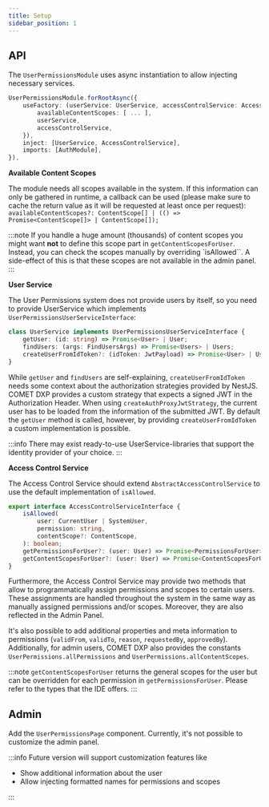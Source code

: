 ```yaml
---
title: Setup
sidebar_position: 1
---
```


## API

The `UserPermissionsModule` uses async instantiation to allow injecting necessary services.

```ts
UserPermissionsModule.forRootAsync({
    useFactory: (userService: UserService, accessControlService: AccessControlService) => ({
        availableContentScopes: [ ... ],
        userService,
        accessControlService,
    }),
    inject: [UserService, AccessControlService],
    imports: [AuthModule],
}),
```

**Available Content Scopes**

The module needs all scopes available in the system. If this information can only be gathered in runtime, a callback can be used (please make sure to cache the return value as it will be requested at least once per request): `availableContentScopes?: ContentScope[] | (() => Promise<ContentScope[]> | ContentScope[]);`

:::note
If you handle a huge amount (thousands) of content scopes you might want **not** to define this scope part in `getContentScopesForUser`. Instead, you can check the scopes manually by overriding `isAllowed``. A side-effect of this is that these scopes are not available in the admin panel.
:::

**User Service**

The User Permissions system does not provide users by itself, so you need to provide UserService which implements `UserPermissionsUserServiceInterface`:

```ts
class UserService implements UserPermissionsUserServiceInterface {
    getUser: (id: string) => Promise<User> | User;
    findUsers: (args: FindUsersArgs) => Promise<Users> | Users;
    createUserFromIdToken?: (idToken: JwtPayload) => Promise<User> | User;
}
```

While `getUser` and `findUsers` are self-explaining, `createUserFromIdToken` needs some context about the authorization strategies provided by NestJS. COMET DXP provides a custom strategy that expects a signed JWT in the Authorization Header. When using `createAuthProxyJwtStrategy`, the current user has to be loaded from the information of the submitted JWT. By default the `getUser` method is called, however, by providing `createUserFromIdToken` a custom implementation is possible.

:::info
There may exist ready-to-use UserService-libraries that support the identity provider of your choice.
:::

**Access Control Service**

The Access Control Service should extend `AbstractAccessControlService` to use the default implementation of `isAllowed`.

```ts
export interface AccessControlServiceInterface {
    isAllowed(
        user: CurrentUser | SystemUser,
        permission: string,
        contentScope?: ContentScope,
    ): boolean;
    getPermissionsForUser?: (user: User) => Promise<PermissionsForUser> | PermissionsForUser;
    getContentScopesForUser?: (user: User) => Promise<ContentScopesForUser> | ContentScopesForUser;
}
```

Furthermore, the Access Control Service may provide two methods that allow to programmatically assign permissions and scopes to certain users. These assignments are handled throughout the system in the same way as manually assigned permissions and/or scopes. Moreover, they are also reflected in the Admin Panel.

It's also possible to add additional properties and meta information to permissions (`validFrom`, `validTo`, `reason`, `requestedBy`, `approvedBy`). Additionally, for admin users, COMET DXP also provides the constants `UserPermissions.allPermissions` and `UserPermissions.allContentScopes`.

:::note
`getContentScopesForUser` returns the general scopes for the user but can be overridden for each permission in `getPermissionsForUser`. Please refer to the types that the IDE offers.
:::

## Admin

Add the `UserPermissionsPage` component. Currently, it's not possible to customize the admin panel.

:::info
Future version will support customization features like

-   Show additional information about the user
-   Allow injecting formatted names for permissions and scopes

:::
